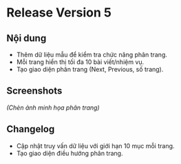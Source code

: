 # Release Version 5

## Nội dung
- Thêm dữ liệu mẫu để kiểm tra chức năng phân trang.
- Mỗi trang hiển thị tối đa 10 bài viết/nhiệm vụ.
- Tạo giao diện phân trang (Next, Previous, số trang).

## Screenshots
*(Chèn ảnh minh họa phân trang)*

## Changelog
- Cập nhật truy vấn dữ liệu với giới hạn 10 mục mỗi trang.
- Tạo giao diện điều hướng phân trang.

